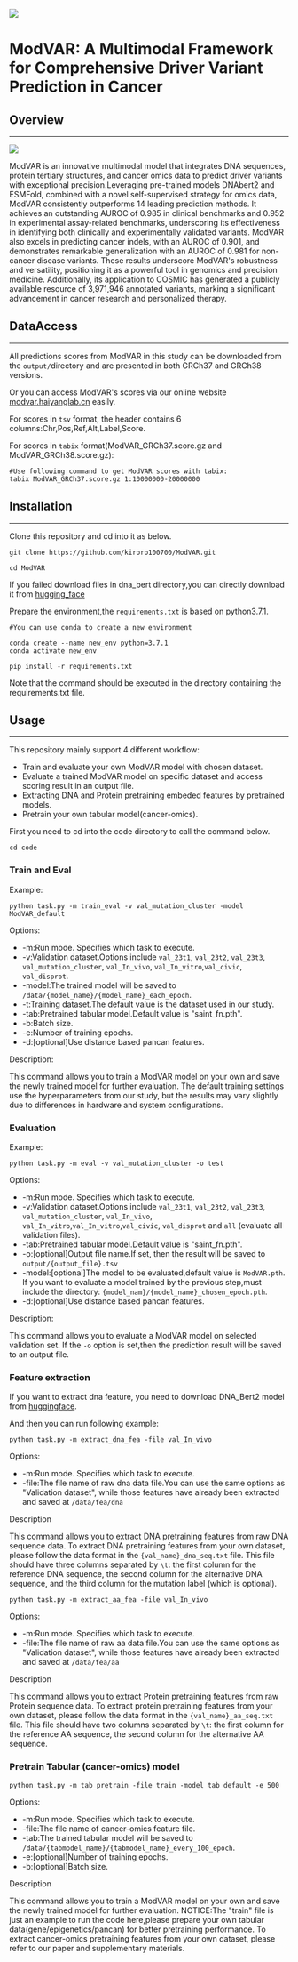 ![](Logo.png)

# **ModVAR: A Multimodal Framework for Comprehensive Driver Variant Prediction in Cancer**

## Overview

---

![](ModVAR.png)

ModVAR is an innovative multimodal model that integrates DNA sequences, protein tertiary structures, and cancer omics data to predict driver variants with exceptional precision.Leveraging pre-trained models DNAbert2 and ESMFold, combined with a novel self-supervised strategy for omics data, ModVAR consistently outperforms 14 leading prediction methods. It achieves an outstanding AUROC of 0.985 in clinical benchmarks and 0.952 in experimental assay-related benchmarks, underscoring its effectiveness in identifying both clinically and experimentally validated variants. ModVAR also excels in predicting cancer indels, with an AUROC of 0.901, and demonstrates remarkable generalization with an AUROC of 0.981 for non-cancer disease variants. These results underscore ModVAR's robustness and versatility, positioning it as a powerful tool in genomics and precision medicine. Additionally, its application to COSMIC has generated a publicly available resource of 3,971,946 annotated variants, marking a significant advancement in cancer research and personalized therapy.

## DataAccess

---
All predictions scores from ModVAR in this study can be downloaded from the `output/`directory and are presented in both GRCh37 and GRCh38 versions.

Or you can access ModVAR's scores via our online website [modvar.haiyanglab.cn](http://modvar.haiyanglab.cn/) easily.

For scores in `tsv` format, the header contains 6 columns:Chr,Pos,Ref,Alt,Label,Score.

For scores in `tabix` format(ModVAR_GRCh37.score.gz and ModVAR_GRCh38.score.gz):
~~~
#Use following command to get ModVAR scores with tabix: 
tabix ModVAR_GRCh37.score.gz 1:10000000-20000000
~~~

## Installation

---

Clone this repository and cd into it as below.

~~~
git clone https://github.com/kiroro100700/ModVAR.git

cd ModVAR
~~~
If you failed download files in dna_bert directory,you can directly download it from [hugging_face](https://huggingface.co/zhihan1996/DNABERT-2-117M)

Prepare the environment,the `requirements.txt` is based on python3.7.1.
~~~
#You can use conda to create a new environment

conda create --name new_env python=3.7.1
conda activate new_env
~~~
~~~
pip install -r requirements.txt
~~~

Note that the command should be executed in the directory containing the requirements.txt file.


## Usage

---

 This repository mainly support 4 different workflow:

- Train and evaluate your own ModVAR model with chosen dataset.
- Evaluate a trained ModVAR model on specific dataset and access scoring result in an output file.
- Extracting DNA and Protein pretraining embeded features by pretrained models. 
- Pretrain your own tabular model(cancer-omics).

First you need to cd into the code directory to call the command below.

~~~
cd code
~~~

### Train and  Eval

Example:

~~~
python task.py -m train_eval -v val_mutation_cluster -model ModVAR_default
~~~

Options:

- -m:Run mode. Specifies which task to execute.
- -v:Validation dataset.Options include `val_23t1`, `val_23t2`, `val_23t3`, `val_mutation_cluster`, `val_In_vivo`, `val_In_vitro`,`val_civic`, `val_disprot`.
- -model:The trained model will be saved to `/data/{model_name}/{model_name}_each_epoch`.
- -t:Training dataset.The default value is the dataset used in our study.
- -tab:Pretrained tabular model.Default value is "saint_fn.pth".
- -b:Batch size.
- -e:Number of training epochs.
- -d:[optional]Use distance based pancan features.

Description:

This command allows you to train a ModVAR model on your own and save the newly trained model for further evaluation. The default training settings use the hyperparameters from our study, but the results may vary slightly due to differences in hardware and system configurations.

### Evaluation

Example:

~~~
python task.py -m eval -v val_mutation_cluster -o test
~~~

Options:

- -m:Run mode. Specifies which task to execute.
- -v:Validation dataset.Options include `val_23t1`, `val_23t2`, `val_23t3`, `val_mutation_cluster`, `val_In_vivo`, `val_In_vitro`,`val_In_vitro`,`val_civic`, `val_disprot` and `all` (evaluate all validation files).
- -tab:Pretrained tabular model.Default value is "saint_fn.pth".
- -o:[optional]Output file name.If set, then the result will be saved to `output/{output_file}.tsv`
- -model:[optional]The model to be evaluated,default value is `ModVAR.pth`. If you want to evaluate a model trained by the previous step,must include the directory: `{model_nam}/{model_name}_chosen_epoch.pth`.
- -d:[optional]Use distance based pancan features.

Description:

This command allows you to evaluate a ModVAR model on selected validation set. If the `-o` option is set,then the prediction result will be saved to an output file.

### Feature extraction

If you want to extract dna feature, you need to download DNA_Bert2 model from [huggingface](https://huggingface.co/zhihan1996/DNABERT-2-117M).

And then you can run following example:

~~~
python task.py -m extract_dna_fea -file val_In_vivo
~~~

Options:

- -m:Run mode. Specifies which task to execute.
- -file:The file name of raw dna data file.You can use the same options as "Validation dataset", while those features have already been extracted and saved at `/data/fea/dna`

Description

This command allows you to extract DNA pretraining features from raw DNA sequence data. To extract DNA pretraining features from your own dataset, please follow the data format in the `{val_name}_dna_seq.txt` file. This file should have three columns separated by `\t`: the first column for the reference DNA sequence, the second column for the alternative DNA sequence, and the third column for the mutation label (which is optional).

~~~
python task.py -m extract_aa_fea -file val_In_vivo
~~~

Options:

- -m:Run mode. Specifies which task to execute.
- -file:The file name of raw aa data file.You can use the same options as "Validation dataset", while those features have already been extracted and saved at `/data/fea/aa`

Description

This command allows you to extract Protein pretraining features from raw Protein sequence data. To extract protein pretraining features from your own dataset, please follow the data format in the `{val_name}_aa_seq.txt` file. This file should have two columns separated by `\t`: the first column for the reference AA sequence, the second column for the alternative AA sequence.

### Pretrain Tabular (cancer-omics) model 

~~~
python task.py -m tab_pretrain -file train -model tab_default -e 500
~~~

Options:

- -m:Run mode. Specifies which task to execute.
- -file:The file name of cancer-omics feature file.
- -tab:The trained tabular model will be saved to `/data/{tabmodel_name}/{tabmodel_name}_every_100_epoch`.
- -e:[optional]Number of training epochs.
- -b:[optional]Batch size.

Description

This command allows you to train a ModVAR model on your own and save the newly trained model for further evaluation. 
NOTICE:The "train" file is just an example to run the code here,please prepare your own tabular data(gene/epigenetics/pancan) for better pretraining performance. To extract cancer-omics pretraining features from your own dataset, please refer to our paper and supplementary materials.
